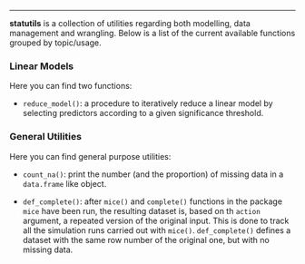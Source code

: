 ---

**statutils** is a collection of utilities regarding both modelling, 
data management and wrangling. Below is a list
of the current available functions grouped by topic/usage. 

### Linear Models

Here you can find two functions: 

* `reduce_model()`: a procedure to iteratively reduce a linear model by selecting 
predictors according to a given significance threshold. 

### General Utilities

Here you can find general purpose utilities: 

* `count_na()`: print the number (and the proportion) of missing data in a 
`data.frame` like object.

* `def_complete()`: after `mice()` and `complete()` functions in the package `mice`
have been run, the resulting dataset is, based on th `action` argument, a repeated
version of the original input. This is done to track all the simulation runs carried
out with `mice()`. `def_complete()` defines a dataset with the same row number of 
the original one, but with no missing data.
